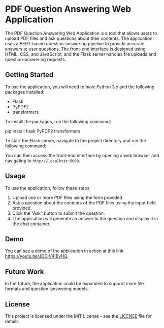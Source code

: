 # PDF Question Answering Web Application

The PDF Question Answering Web Application is a tool that allows users to upload PDF files and ask questions about their contents. The application uses a BERT-based question-answering pipeline to provide accurate answers to user questions. The front-end interface is designed using HTML, CSS, and JavaScript, and the Flask server handles file uploads and question-answering requests.

## Getting Started

To use the application, you will need to have Python 3.x and the following packages installed:

- Flask
- PyPDF2
- transformers

To install the packages, run the following command:

pip install flask PyPDF2 transformers

To start the Flask server, navigate to the project directory and run the following command:


You can then access the front-end interface by opening a web browser and navigating to `http://localhost:5000`.

## Usage

To use the application, follow these steps:

1. Upload one or more PDF files using the form provided.
2. Ask a question about the contents of the PDF files using the input field provided.
3. Click the "Ask" button to submit the question.
4. The application will generate an answer to the question and display it in the chat container.

## Demo

You can see a demo of the application in action at this link: https://youtu.be/JDE-V4IBvHQ.

## Future Work

In the future, the application could be expanded to support more file formats and question-answering models.

## License

This project is licensed under the MIT License - see the [LICENSE](LICENSE) file for details.


